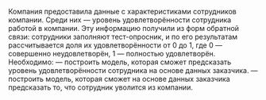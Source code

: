 Компания предоставила данные с характеристиками сотрудников компании. Среди них — уровень удовлетворённости сотрудника работой в компании. Эту информацию получили из форм обратной связи: сотрудники заполняют тест-опросник, и по его результатам рассчитывается доля их удовлетворённости от 0 до 1, где 0 — совершенно неудовлетворён, 1 — полностью удовлетворён. 
Необходимо:
— построить модель, которая сможет предсказать уровень удовлетворённости сотрудника на основе данных заказчика. 
— построить модель, которая сможет на основе данных заказчика предсказать то, что сотрудник уволится из компании.
